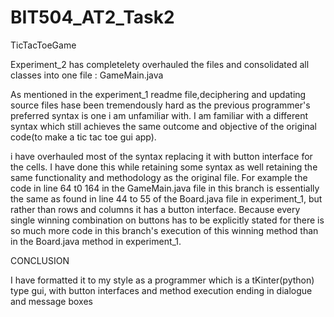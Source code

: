 # BIT504_AT2_Task2

TicTacToeGame

Experiment_2 has completelety overhauled the files and consolidated all classes into one file : GameMain.java

As mentioned in the experiment_1 readme file,deciphering and updating source files hase been tremendously hard as the previous programmer's preferred syntax is one i am unfamiliar with. I am familiar with a different syntax which still achieves the same outcome and objective of the original code(to make a tic tac toe gui app).


i have overhauled most of the syntax replacing it with button interface for the cells. I have done this while retaining some syntax as well retaining the same functionality and methodology as the original file. For example the code in line 64 t0 164 in the GameMain.java file in this branch is essentially the same as found in line 44 to 55 of the Board.java file in experiment_1,  but rather than rows and columns it has a button interface. Because every single winning combination on buttons has to be explicitly stated for there is so much more code in this branch's execution of this winning method than in the Board.java method in experiment_1.

CONCLUSION

I have formatted it to my style as a programmer which is a tKinter(python) type gui, with button interfaces and method execution ending in dialogue and message boxes 
